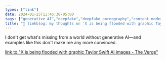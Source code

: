 ```yaml
---
types: ["link"]
date: 2024-01-25T11:46:38-05:00
tags: ["generative AI","deepfake","deepfake pornography","content moderation","Twitter"]
title: "🔗 linkblog: my thoughts on 'X is being flooded with graphic Taylor Swift AI images - The Verge'"
---
```

I don't get what's missing from a world without generative AI—and examples like this don't make me any more convinced.

[link to "X is being flooded with graphic Taylor Swift AI images - The Verge"](https://www.theverge.com/2024/1/25/24050334/x-twitter-taylor-swift-ai-fake-images-trending)
